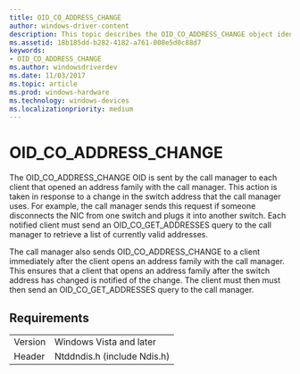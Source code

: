 ```yaml
---
title: OID_CO_ADDRESS_CHANGE
author: windows-driver-content
description: This topic describes the OID_CO_ADDRESS_CHANGE object identifier (OID).
ms.assetid: 18b185dd-b282-4182-a761-008e5d0c88d7
keywords:
- OID_CO_ADDRESS_CHANGE
ms.author: windowsdriverdev
ms.date: 11/03/2017
ms.topic: article
ms.prod: windows-hardware
ms.technology: windows-devices
ms.localizationpriority: medium
---
```


# OID_CO_ADDRESS_CHANGE

The OID_CO_ADDRESS_CHANGE OID is sent by the call manager to each client that opened an address family with the call manager. This action is taken in response to a change in the switch address that the call manager uses. For example, the call manager sends this request if someone disconnects the NIC from one switch and plugs it into another switch. Each notified client must send an OID_CO_GET_ADDRESSES query to the call manager to retrieve a list of currently valid addresses.

The call manager also sends OID_CO_ADDRESS_CHANGE to a client immediately after the client opens an address family with the call manager. This ensures that a client that opens an address family after the switch address has changed is notified of the change. The client must then must then send an OID_CO_GET_ADDRESSES query to the call manager.

## Requirements

| | |
| --- | --- |
| Version | Windows Vista and later |
| Header | Ntddndis.h (include Ndis.h) |

